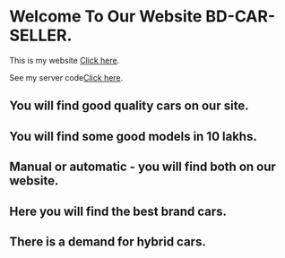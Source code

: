 # Welcome To Our Website BD-CAR-SELLER.

This is my website [Click here](https://bd-car-seller.web.app/home).

See my server code[Click here](https://github.com/programming-hero-web-course-4/niche-website-client-side-omarali18).

## You will find good quality cars on our site.

## You will find some good models in 10 lakhs.

## Manual or automatic - you will find both on our website.

## Here you will find the best brand cars.

## There is a demand for hybrid cars.
